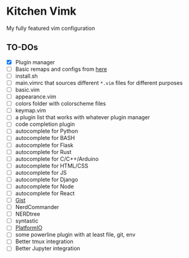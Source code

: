 # Kitchen Vimk

My fully featured vim configuration

## TO-DOs
- [x] Plugin manager
- [ ] Basic remaps and configs from [here](http://marcgg.com/blog/2016/03/01/vimrc-example/)
- [ ] install.sh
- [ ] main.vimrc that sources different `*.vim` files for different purposes
- [ ] basic.vim
- [ ] appearance.vim
- [ ] colors folder with colorscheme files
- [ ] keymap.vim
- [ ] a plugin list that works with whatever plugin manager
- [ ] code completion plugin
- [ ] autocomplete for Python
- [ ] autocomplete for BASH
- [ ] autocomplete for Flask
- [ ] autocomplete for Rust
- [ ] autocomplete for C/C++/Arduino
- [ ] autocomplete for HTML/CSS
- [ ] autocomplete for JS
- [ ] autocomplete for Django
- [ ] autocomplete for Node
- [ ] autocomplete for React
- [ ] [Gist](https://github.com/mattn/gist-vim)
- [ ] NerdCommander
- [ ] NERDtree
- [ ] syntastic
- [ ] [PlatformIO](http://docs.platformio.org/en/latest/ide/vim.html)
- [ ] some powerline plugin with at least file, git, env
- [ ] Better tmux integration
- [ ] Better Jupyter integration
